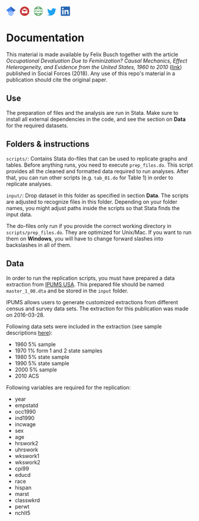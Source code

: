 <a href="https://scholar.google.com/citations?user=AW--DlgAAAAJ"><img src="../../img/scholar.png" width="25"></a>
&nbsp;&nbsp;<a href="mailto:busch@soziologie.uzh.ch"><img src="../../img/mail.png" width="25"></a>
&nbsp;&nbsp;<a href="https://www.fbusch.org/"><img src="../../img/www.png" width="25"></a>
&nbsp;&nbsp;<a href="https://twitter.com/felixbusch3"><img src="../../img/twitter.png" width="25"></a>
&nbsp;&nbsp;<a href="https://www.linkedin.com/in/felix-busch-45157194/"><img src="../../img/linkedin.png" width="25"></a>

# Documentation
This material is made available by Felix Busch together with the article *Occupational Devaluation Due to Feminization? Causal Mechanics, Effect Heterogeneity, and Evidence from the United States, 1960 to 2010* ([link](https://doi.org/10.1093/sf/sox077)) published in Social Forces (2018). Any use of this repo's material in a publication should cite the original paper.

## Use
The preparation of files and the analysis are run in Stata. Make sure to install all external dependencies in the code, and see the section on **Data** for the required datasets.

## Folders & instructions

`scripts/`: Contains Stata do-files that can be used to replicate graphs and tables. Before anything runs, you need to execute `prep_files.do`. This script provides all the cleaned and formatted data required to run analyses. After that, you can run other scripts (e.g. `tab_01.do` for Table 1) in order to replicate analyses.

`input/`: Drop dataset in this folder as specified in section **Data**. The scripts are adjusted to recognize files in this folder. Depending on your folder names, you might adjust paths inside the scripts so that Stata finds the input data.

The do-files only run if you provide the correct working directory in `scripts/prep_files.do`. They are optimized for Unix/Mac. If you want to run them on **Windows**, you will have to change forward slashes into backslashes in all of them.



## Data
In order to run the replication scripts, you must have prepared a data extraction from [IPUMS USA](https://usa.ipums.org/). This prepared file should be named `master_1_00.dta` and be stored in the `input` folder.

IPUMS allows users to generate customized extractions from different census and survey data sets. The extraction for this publication was made on 2016-03-28.

Following data sets were included in the extraction (see sample descriptions [here](https://usa.ipums.org/usa/sampdesc.shtml)):

- 1960 5% sample
- 1970 1% form 1 and 2 state samples
- 1980 5% state sample
- 1990 5% state sample
- 2000 5% sample
- 2010 ACS

Following variables are required for the replication:

- year
- empstatd
- occ1990
- ind1990
- incwage
- sex
- age
- hrswork2
- uhrswork
- wkswork1
- wkswork2
- cpi99
- educd
- race
- hispan
- marst
- classwkrd
- perwt
- nchlt5